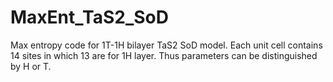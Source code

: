 # MaxEnt_TaS2_SoD
Max entropy code for 1T-1H bilayer TaS2 SoD model. 
Each unit cell contains 14 sites in which 13 are for 1H layer. 
Thus parameters can be distinguished by H or T.
